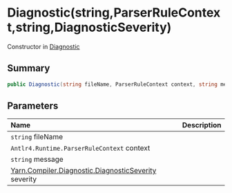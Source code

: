 # Diagnostic(string,ParserRuleContext,string,DiagnosticSeverity)

Constructor in [Diagnostic](/api/csharp/yarn.compiler.diagnostic.md)

## Summary



```csharp
public Diagnostic(string fileName, ParserRuleContext context, string message, DiagnosticSeverity severity = DiagnosticSeverity.Error)
```

## Parameters

|Name|Description|
|:---|:---|
|`string` fileName||
|`Antlr4.Runtime.ParserRuleContext` context||
|`string` message||
|[Yarn.Compiler.Diagnostic.DiagnosticSeverity](/api/csharp/yarn.compiler.diagnostic.diagnosticseverity.md) severity||

